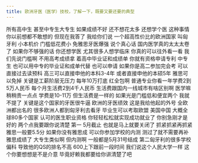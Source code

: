 ```yaml
---
title: 欧洲牙医（医学）技校，了解一下，既要又要还要的典型
---
```

所有高中生
甚至中专生大专生
如果成绩不好
还不想花太多
还想学个医
这种事情你以前想都不敢想的
但现在我答了
我给你们说
一个超高性价比的欧洲国家
叫匈牙利
小本机价
门槛低花费小
免雅思牙医爆强
说个真心话
国内医学真的太太太卷了
如果你不够强的话
你还想学医
尤其很多人想学临床
你真的可以往外看一看
我们先说门槛啊
不用高考成绩拿
着高中毕业证和成绩单
你就有资格申请专利
中专生
也可以用中专的毕业证和成单代替
也可以申请
如果你是高二参加完会考
可以直接过去读预科
高三可以直接申他的本科3-4年
或者直接申他的本硕5年
雅思可以免掉
关键是工薪阶层无压力
每年10万打底
红全包啊
普通专业你看一年学费2到5万人民币
每个月生活费2到4千人民币
生活费跟国内一线城市有啥区别啊
医学嘛稍稍贵一点点
学费是10-11万
但生活费是一样的
如果光是门槛低和便宜两个
我就不提了
关键是这个国家的牙医很牛逼
欧洲的牙医绩效
这是我给他起的外号
全欧洲都出名的
很多欧洲人都到匈牙利去看牙
毕业生可以考取欧盟
美国中国
大概全球80多个国家
认可的医生职业资格
你轻轻松松就实现成功就业了
你别急刚才是好的
两个点我要跟你说清楚
第一 5月截止
也就是马上就要关闭了
抓紧抓紧再抓紧
雅思一般要5.5分
如果你没有雅思成
可以你参加学校的内测
测过了就不需要再补雅思成绩了
大专生类似啊
但内测啊
一般都是5月31号结成
第二匈牙利的很多学校偏科
导致他的QS的排名不高
600上下跟前一段时间
我们说这个人民大学一样
这个你要想想是不是介意
毕竟好赖我都要给你讲清楚了吧
